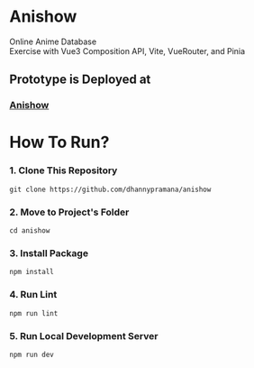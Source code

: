 # Anishow
Online Anime Database <br />
Exercise with Vue3 Composition API, Vite,  VueRouter, and Pinia

## Prototype is Deployed at
### [Anishow](https://anishow.netlify.app)

# How To Run?

### 1. Clone This Repository
```shell
git clone https://github.com/dhannypramana/anishow
````
### 2. Move to Project's Folder
```shell
cd anishow
````

### 3. Install Package
```shell
npm install
````

### 4. Run Lint
```shell
npm run lint
````

### 5. Run Local Development Server
```shell
npm run dev
```
